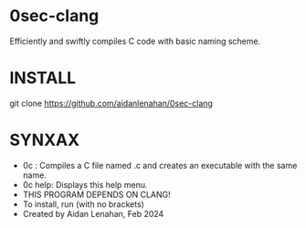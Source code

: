 # 0sec-clang
Efficiently and swiftly compiles C code with basic naming scheme.

# INSTALL
git clone https://github.com/aidanlenahan/0sec-clang







# SYNXAX
- 0c <filename>: Compiles a C file named <filename>.c and creates an executable with the same name.
- 0c help: Displays this help menu.
- THIS PROGRAM DEPENDS ON CLANG!
- To install, run <apt install clang> (with no brackets)
- Created by Aidan Lenahan, Feb 2024
